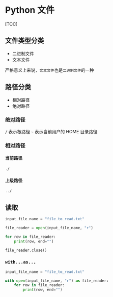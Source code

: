 # Python 文件

[TOC]

## 文件类型分类

* 二进制文件
* 文本文件

严格意义上来说，`文本文件`也是`二进制文件`的一种


## 路径分类

* 相对路径
* 绝对路径

### 绝对路径

`/` 表示根路径
`~` 表示当前用户的 HOME 目录路径

### 相对路径

#### 当前路径

```
./
```

#### 上级路径

```
../
```

## 读取

```Python
input_file_name = "file_to_read.txt"

file_reader = open(input_file_name, "r")

for row in file_reader:
    print(row, end="")

file_reader.close()
```

### `with...as...`

```Python
input_file_name = "file_to_read.txt"

with open(input_file_name, "r") as file_reader:
    for row in file_reader:
        print(row, end="")
```

